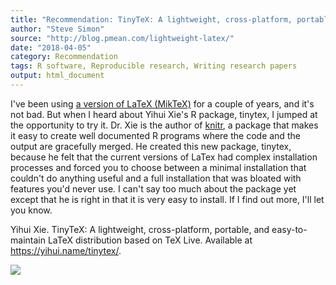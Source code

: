 ```yaml
---
title: "Recommendation: TinyTeX: A lightweight, cross-platform, portable, and easy-to-maintain LaTeX distribution based on TeX Live"
author: "Steve Simon"
source: "http://blog.pmean.com/lightweight-latex/"
date: "2018-04-05"
category: Recommendation
tags: R software, Reproducible research, Writing research papers
output: html_document
---
```


I've been using [a version of LaTeX (MikTeX)](https://miktex.org/) for a
couple of years, and it's not bad. But when I heard about Yihui Xie's R
package, tinytex, I jumped at the opportunity to try it. Dr. Xie is the
author of [knitr](https://yihui.name/knitr/), a package that makes it
easy to create well documented R programs where the code and the output
are gracefully merged. He created this new package, tinytex, because he
felt that the current versions of LaTex had complex installation
processes and forced you to choose between a minimal installation that
couldn't do anything useful and a full installation that was bloated
with features you'd never use. I can't say too much about the package
yet except that he is right in that it is very easy to install. If I
find out more, I'll let you know.

<!---More--->

Yihui Xie. TinyTeX: A lightweight, cross-platform, portable, and
easy-to-maintain LaTeX distribution based on TeX Live. Available at
<https://yihui.name/tinytex/>.

![](http://www.pmean.com/images/lightweight-latex01.png)




